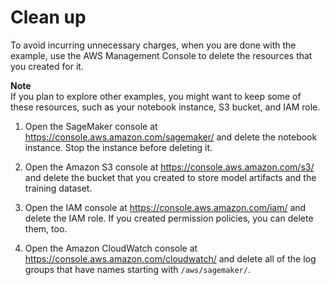 # Clean up<a name="automatic-model-tuning-ex-cleanup"></a>

To avoid incurring unnecessary charges, when you are done with the example, use the AWS Management Console to delete the resources that you created for it\. 

**Note**  
If you plan to explore other examples, you might want to keep some of these resources, such as your notebook instance, S3 bucket, and IAM role\.

1. Open the SageMaker console at [https://console\.aws\.amazon\.com/sagemaker/](https://console.aws.amazon.com/sagemaker/) and delete the notebook instance\. Stop the instance before deleting it\.

1. Open the Amazon S3 console at [https://console\.aws\.amazon\.com/s3/](https://console.aws.amazon.com/s3/) and delete the bucket that you created to store model artifacts and the training dataset\. 

1. Open the IAM console at [https://console\.aws\.amazon\.com/iam/](https://console.aws.amazon.com/iam/) and delete the IAM role\. If you created permission policies, you can delete them, too\.

1. Open the Amazon CloudWatch console at [https://console\.aws\.amazon\.com/cloudwatch/](https://console.aws.amazon.com/cloudwatch/) and delete all of the log groups that have names starting with `/aws/sagemaker/`\.